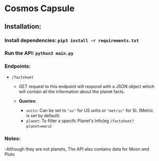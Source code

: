 # Cosmos Capsule

## Installation:
### Install dependencies: `pip3 install -r requirements.txt` 
### Run the API: `python3 main.py`
### Endpoints:
* `/factsheet` 
	* GET request to this endpoint will respond with a JSON object which will contain all the information about the planet facts.
	
	* **Queries**: 
		* `units`: Can be set to `"us"` for US units or `"metric"` for SI. (Metric is set by default)
		* `planet`: To filter a specifc Planet's Info(eg `/factsheet?planet=mars`)

### Notes:
-Although they are not planets, The API also contains data for Moon and Pluto
